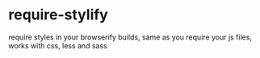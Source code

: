 require-stylify
===============

require styles in your browserify builds, same as you require your js files, works with css, less and sass
